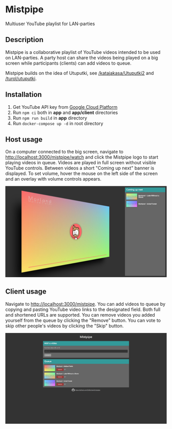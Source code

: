 # Mistpipe
Multiuser YouTube playlist for LAN-parties

## Description
Mistpipe is a collaborative playlist of YouTube videos intended to be used on LAN-parties. A party host can share the videos being played on a big screen while participants (clients) can add videos to queue.

Mistpipe builds on the idea of Utuputki, see [/katajakasa/Utuputki2](https://github.com/katajakasa/Utuputki2) and [/turol/utuputki](https://github.com/turol/utuputki).

## Installation
1. Get YouTube API key from [Google Cloud Platform](https://console.cloud.google.com/)
1. Run `npm ci` both in **app** and **app/client** directories
1. Run `npm run build` in **app** directory
1. Run `docker-compose up -d` in root directory

## Host usage
On a computer connected to the big screen, navigate to [http://localhost:3000/mistpipe/watch](http://localhost:3000/mistpipe/watch) and click the Mistpipe logo to start playing videos in queue. Videos are played in full screen without visible YouTube controls. Between videos a short "Coming up next" banner is displayed. To set volume, hover the mouse on the left side of the screen and an overlay with volume controls appears.

![Coming up next](./next.png)

## Client usage
Navigate to [http://localhost:3000/mistpipe](http://localhost:3000/mistpipe). You can add videos to queue by copying and pasting YouTube video links to the designated field. Both full and shortened URLs are supported. You can remove videos you added yourself from the queue by clicking the "Remove" button. You can vote to skip other people's videos by clicking the "Skip" button.

![Queue](./queue.png)
